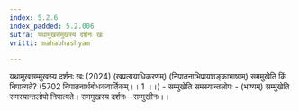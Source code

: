 ```yaml
---
index: 5.2.6
index_padded: 5.2.006
sutra: यथामुखसंमुखस्य दर्शनः खः
vritti: mahabhashyam

---
```

 यथामुखसम्मुखस्य दर्शनः खः (2024) (खप्रत्ययाधिकरणम्) (निपातनाभिप्रायशङ्काभाष्यम्) सममुखेति किं निपात्यते? (5702 निपातनार्थबोधकवार्तिकम्।। 1 ।।) - सम्मुखेति समस्यान्तलोपः - (भाष्यम्) सम्मुखेति समस्यान्तलोपो निपात्यते। सममुखस्य दर्शनः--सम्मुखीनः।। 